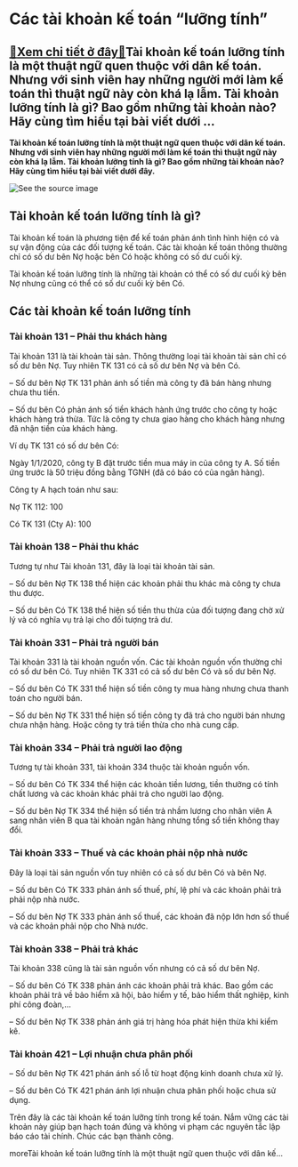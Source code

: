 Các tài khoản kế toán “lưỡng tính”
==================================

[:gift:Xem chi tiết ở đây:gift:](https://hddtvn.com/cac-tai-khoan-ke-toan-luong-tinh/)Tài khoản kế toán lưỡng tính là một thuật ngữ quen thuộc với dân kế toán. Nhưng với sinh viên hay những người mới làm kế toán thì thuật ngữ này còn khá lạ lẫm. Tài khoản lưỡng tính là gì? Bao gồm những tài khoản nào? Hãy cùng tìm hiểu tại bài viết dưới …
--------------------------------------------------------------------------------------------------------------------------------------------------------------------------------------------------------------------------------------------------------------

**Tài khoản kế toán lưỡng tính là một thuật ngữ quen thuộc với dân kế toán. Nhưng với sinh viên hay những người mới làm kế toán thì thuật ngữ này còn khá lạ lẫm. Tài khoản lưỡng tính là gì? Bao gồm những tài khoản nào? Hãy cùng tìm hiểu tại bài viết dưới đây.**


![See the source image](https://hddtvn.com/wp-content/uploads/2021/01/kiem_KBSU.jpg)


Tài khoản kế toán lưỡng tính là gì?
-----------------------------------


Tài khoản kế toán là phương tiện để kế toán phản ánh tình hình hiện có và sự vận động của các đối tượng kế toán. Các tài khoản kế toán thông thường chỉ có số dư bên Nợ hoặc bên Có hoặc không có số dư cuối kỳ.


Tài khoản kế toán lưỡng tính là những tài khoản có thể có số dư cuối kỳ bên Nợ nhưng cũng có thể có số dư cuối kỳ bên Có.


Các tài khoản kế toán lưỡng tính
--------------------------------


### Tài khoản 131 – Phải thu khách hàng


Tài khoản 131 là tài khoản tài sản. Thông thường loại tài khoản tài sản chỉ có số dư bên Nợ. Tuy nhiên TK 131 có cả số dư bên Nợ và bên Có.


– Số dư bên Nợ TK 131 phản ánh số tiền mà công ty đã bán hàng nhưng chưa thu tiền.


– Số dư bên Có phản ánh số tiền khách hành ứng trước cho công ty hoặc khách hàng trả thừa. Tức là công ty chưa giao hàng cho khách hàng nhưng đã nhận tiền của khách hàng.


Ví dụ TK 131 có số dư bên Có:


Ngày 1/1/2020, công ty B đặt trước tiền mua máy in của công ty A. Số tiền ứng trước là 50 triệu đồng bằng TGNH (đã có báo có của ngân hàng).


Công ty A hạch toán như sau:


Nợ TK 112: 100


Có TK 131 (Cty A): 100


### Tài khoản 138 – Phải thu khác


Tương tự như Tài khoản 131, đây là loại tài khoản tài sản.


– Số dư bên Nợ TK 138 thể hiện các khoản phải thu khác mà công ty chưa thu được.


– Số dư bên Có TK 138 thể hiện số tiền thu thừa của đối tượng đang chờ xử lý và có nghĩa vụ trả lại cho đối tượng trả dư.


### Tài khoản 331 – Phải trả người bán


Tài khoản 331 là tài khoản nguồn vốn. Các tài khoản nguồn vốn thường chỉ có số dư bên Có. Tuy nhiên TK 331 có cả số dư bên Có và số dư bên Nợ.


– Số dư bên Có TK 331 thể hiện số tiền công ty mua hàng nhưng chưa thanh toán cho người bán.


– Số dư bên Nợ TK 331 thể hiện số tiền công ty đã trả cho người bán nhưng chưa nhận hàng. Hoặc công ty trả tiền thừa cho nhà cung cấp.


### Tài khoản 334 – Phải trả người lao động


Tương tự tài khoản 331, tài khoản 334 thuộc tài khoản nguồn vốn.


– Số dư bên Có TK 334 thể hiện các khoản tiền lương, tiền thưởng có tính chất lương và các khoản khác phải trả cho người lao động.


– Số dư bên Nợ TK 334 thể hiện số tiền trả nhầm lương cho nhân viên A sang nhân viên B qua tài khoản ngân hàng nhưng tổng sổ tiền không thay đổi.


### Tài khoản 333 – Thuế và các khoản phải nộp nhà nước


Đây là loại tài sản nguồn vốn tuy nhiên có cả số dư bên Có và bên Nợ.


– Số dư bên Có TK 333 phản ánh số thuế, phí, lệ phí và các khoản phải trả phải nộp nhà nước.  

– Số dư bên Nợ TK 333 phản ánh số thuế, các khoản đã nộp lớn hơn số thuế và các khoản phải nộp cho Nhà nước.


### Tài khoản 338 – Phải trả khác


Tài khoản 338 cũng là tài sản nguồn vốn nhưng có cả số dư bên Nợ.


– Số dư bên Có TK 338 phản ánh các khoản phải trả khác. Bao gồm các khoản phải trả về bảo hiểm xã hội, bảo hiểm y tế, bảo hiểm thất nghiệp, kinh phí công đoàn,…


– Số dư bên Nợ TK 338 phản ánh giá trị hàng hóa phát hiện thừa khi kiểm kê.


### Tài khoản 421 – Lợi nhuận chưa phân phối


– Số dư bên Nợ TK 421 phán ánh số lỗ từ hoạt động kinh doanh chưa xử lý.


– Số dư bên Có TK 421 phán ánh lợi nhuận chưa phân phối hoặc chưa sử dụng.


Trên đây là các tài khoản kế toán lưỡng tính trong kế toán. Nắm vững các tài khoản này giúp bạn hạch toán đúng và không vi phạm các nguyên tắc lập báo cáo tài chính. Chúc các bạn thành công.


moreTài khoản kế toán lưỡng tính là một thuật ngữ quen thuộc với dân kế…

